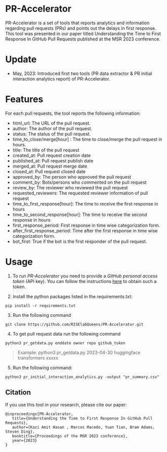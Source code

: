 # PR-Accelerator


PR-Accelerator is a set of tools that reports analytics and information regarding pull requests (PRs) and points out the delays in first response. This tool was presented in our paper titled Understanding the Time to First Response In GitHub Pull Requests published at the MSR 2023 conference.

# Update
- May, 2023: Introduced first two tools (PR data extractor & PR initial interaction analytics report) of PR-Accelerator.

# Features

For each pull requests, the tool reports the following information:

- html_url: The URL of the pull request.
- author: The author of the pull request.
- status: The status of the pull request.
- time_to_close/merge[hour]	: The time to close/merge the pull request in hours.
- title: The title of the pull request
- created_at: Pull request creation date
- published_at: Pull request publish date
- merged_at: Pull request merge date
- closed_at: Pull request closed date
- approved_by: The person who approved the pull request
- comment_by: Bots/persons who commented on the pull request
- review_by: The reviewer who reviewed the pull request
- requested_reviewers: The requested reviewer information of pull request
- time_to_first_response[hour]: The time to receive the first response in hours
- time_to_second_response[hour]: The time to receive the second response in hours
- first_response_period: First response in time wise categorization form. 
- after_first_response_period: Time after the first response in time wise categorization form.
- bot_first: True if the bot is the first responder of the pull request.


# Usage

1. To run *PR-Accelerator* you need to provide a *GitHub personal access token* (API key). You can follow the instructions [here](https://docs.github.com/en/github/authenticating-to-github/creating-a-personal-access-token) to obtain such a token.

2. Install the python packages listed in the requirements.txt:
```
pip install -r requirements.txt
```
3. Run the following command
```
git clone https://github.com/RISElabQueens/PR-Accelerator.git
```
4. To get pull request data run the following command
```
python3 pr_getdata.py enddate owner repo github_token 
```
> Example: python3 pr_getdata.py 2023-04-30 huggingface transformers xxxxx

5. Run the following command:
```
python3 pr_initial_interaction_analytics.py -output "pr_summary.csv"
```


## Citation

If you use this tool in your research, please cite our paper:

```
@inproceedings{PR-Accelerator,
   title={Understanding the Time to First Response In GitHub Pull Requests},
   author={Kazi Amit Hasan , Marcos Macedo, Yuan Tian, Bram Adams, Steven Ding},
   booktitle={Proceedings of the MSR 2023 conference},
   year={2023}
}
```
